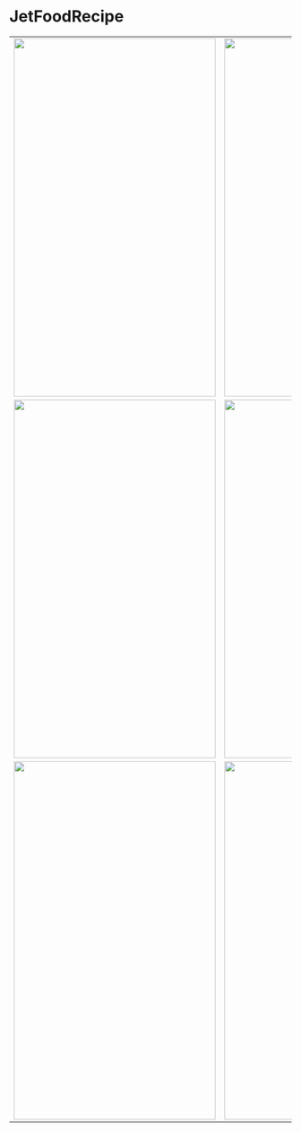# JetFoodRecipe


<table>
  <tr>
    <td><img src="![Screenshot_20220702_111159 1](https://user-images.githubusercontent.com/45313305/176989348-ae00aa0b-3935-4ad1-ab0e-8797f09ce94d.jpg)" width=360 height=640></td>
    <td><img src="![Screenshot_20220702_111244](https://user-images.githubusercontent.com/45313305/176989460-86cc928f-383a-46fa-81f4-18c154a5be3d.jpg)" width=360 height=640></td>
  </tr>
<tr>
    <td><img src="![Screenshot_20220702_111304](https://user-images.githubusercontent.com/45313305/176989463-14203d3a-9f12-4791-8a4f-0e05acdb00ac.jpg)" width=360 height=640></td>
    <td><img src="![Screenshot_20220702_111311](https://user-images.githubusercontent.com/45313305/176989465-6ec58829-0873-4bd1-aa8a-759643ffcd32.jpg)" width=360 height=640></td>
  </tr>
<tr>
    <td><img src="![Screenshot_20220702_111317](https://user-images.githubusercontent.com/45313305/176989466-cad5377f-248f-41c0-a682-7f0305aedd09.jpg)" width=360 height=640></td>
    <td><img src="![Screenshot_20220702_111224](https://user-images.githubusercontent.com/45313305/176989468-2102e7b9-abc6-4022-b0db-c5db7b260054.jpg)" width=360 height=640></td>
  </tr>
   
 </table>
